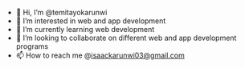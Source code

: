 - 👋 Hi, I’m @temitayokarunwi
- 👀 I’m interested in web and app development
- 🌱 I’m currently learning web development
- 💞️ I’m looking to collaborate on different web and app development programs
- 📫 How to reach me @isaackarunwi03@gmail.com

<!---
temitayokarunwi/temitayokarunwi is a ✨ special ✨ repository because its `README.md` (this file) appears on your GitHub profile.
You can click the Preview link to take a look at your changes.
--->
